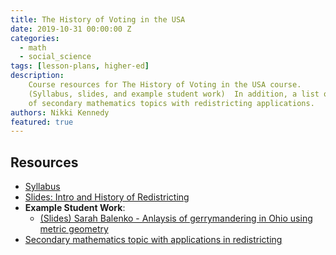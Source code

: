 ```yaml
---
title: The History of Voting in the USA
date: 2019-10-31 00:00:00 Z
categories:
  - math
  - social_science
tags: [lesson-plans, higher-ed]
description:
    Course resources for The History of Voting in the USA course. 
    (Syllabus, slides, and example student work)  In addition, a list of ideas 
    of secondary mathematics topics with redistricting applications.
authors: Nikki Kennedy
featured: true
---
```


## Resources
* [Syllabus]({{site.baseurl}}/uploads/voting_history/United_States_Voting__The_History_and_Mathematics_behind_our_Democracy.pdf)
* [Slides: Intro and History of Redistricting]({{site.baseurl}}/uploads/voting_history/Intro_and_History__Redistricting_in_USA(ShareableCopy).pdf)
* **Example Student Work**:
    * [(Slides) Sarah Balenko - Anlaysis of gerrymandering in Ohio using metric geometry]({{site.baseurl}}/uploads/voting_history/CopyofGerrymanderingpresentation.pdf)
* [Secondary mathematics topic with applications in redistricting]({{site.baseurl}}/uploads/voting_history/SecondaryMathematicsTopicsinwhichRedistrictingConceptsCouldConnectIdeas.pdf)